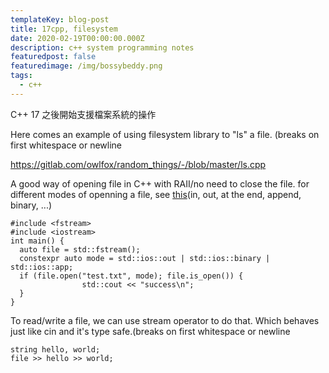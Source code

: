 ```yaml
---
templateKey: blog-post
title: 17cpp, filesystem
date: 2020-02-19T00:00:00.000Z
description: c++ system programming notes
featuredpost: false
featuredimage: /img/bossybeddy.png
tags:
  - c++
---
```

C++ 17 之後開始支援檔案系統的操作

Here comes an example of using filesystem library to "ls" a file.
(breaks on first whitespace or newline

https://gitlab.com/owlfox/random_things/-/blob/master/ls.cpp

A good way of opening file in C++ with RAII/no need to close the file.
for different modes of openning a file, see [this](https://stackoverflow.com/questions/12253183/stdios-baseate-and-stdios-basetrunc)(in, out, at the end, append, binary, ...)
```
#include <fstream>
#include <iostream>
int main() {
  auto file = std::fstream();
  constexpr auto mode = std::ios::out | std::ios::binary | std::ios::app;
  if (file.open("test.txt", mode); file.is_open()) {
                std::cout << "success\n";
  }
}
```

To read/write a file, we can use stream operator to do that.
Which behaves just like cin and it's type safe.(breaks on first whitespace or newline
```
string hello, world;
file >> hello >> world;
```
